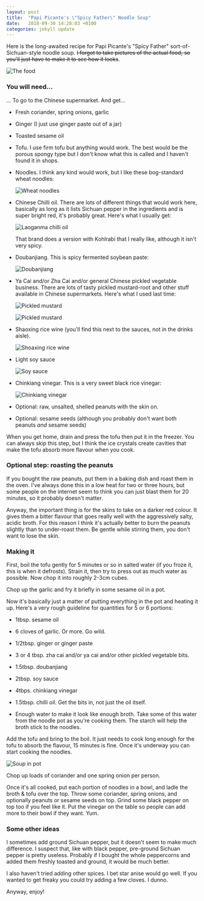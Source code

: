 ```yaml
---
layout: post
title:  "Papi Picante's \"Spicy Father\" Noodle Soup"
date:   2018-09-30 14:28:03 +0100
categories: jekyll update
---
```


Here is the long-awaited recipe for Papi Picante's "Spicy Father" sort-of-Sichuan-style noodle soup. ~~I forgot to take pictures of the actual food, so you'll just have to make it to see how it looks~~.

![The food](/assets/noodles-cooked.jpg)

### You will need...

... To go to the Chinese supermarket. And get...

- Fresh coriander, spring onions, garlic

- Ginger (I just use ginger paste out of a jar)

- Toasted sesame oil

- Tofu. I use firm tofu but anything would work. The best would be the porous spongy type but I don't know what this is called and I haven't found it in shops.

- Noodles. I think any kind would work, but I like these bog-standard wheat noodles:

  ![Wheat noodles](/assets/noodles.jpg)

- Chinese Chilli oil. There are lots of different things that would work here, basically as long as it lists Sichuan pepper in the ingredients and is super bright red, it's probably great. Here's what I usually get:

  ![Laoganma chilli oil](/assets/chilli-oil.jpg)

  That brand does a version with Kohlrabi that I really like, although it isn't very spicy.

- Doubanjiang. This is spicy fermented soybean paste:

  ![Doubanjiang](/assets/toban-djan.jpg)

- Ya Cai and/or Zha Cai and/or general Chinese pickled vegetable business. There are lots of tasty pickled mustard-root and other stuff available in Chinese supermarkets. Here's what I used last time:

  ![Pickled mustard](/assets/pickled-mustard1.jpg)

  ![Pickled mustard](/assets/pickled-mustard2.jpg)

- Shaoxing rice wine (you'll find this next to the sauces, not in the drinks aisle).

  ![Shoaxing rice wine](/assets/rice-wine.jpg)

- Light soy sauce

  ![Soy sauce](/assets/soy-sauce.jpg)

- Chinkiang vinegar. This is a very sweet black rice vinegar:

  ![Chinkiang vinegar](/assets/vinegar.jpg)

- Optional: raw, unsalted, shelled peanuts with the skin on.

- Optional: sesame seeds (although you probably don't want both peanuts _and_ sesame seeds)


When you get home, drain and press the tofu then put it in the freezer. You can always skip this step, but I think the ice crystals create cavities that make the tofu absorb more flavour when you cook.

### Optional step: roasting the peanuts

If you bought the raw peanuts, put them in a baking dish and roast them in the oven. I've always done this in a low heat for two or three hours, but some people on the internet seem to think you can just blast them for 20 minutes, so it probably doesn't matter.

Anyway, the important thing is for the skins to take on a darker red colour. It gives them a bitter flavour that goes really well with the aggressively salty, acidic broth. For this reason I think it's actually better to burn the peanuts slightly than to under-roast them. Be gentle while stirring them, you don't want to lose the skin.

### Making it

First, boil the tofu gently for 5 minutes or so in salted water (if you froze it, this is when it defrosts). Strain it, then try to press out as much water as possible. Now chop it into roughly 2-3cm cubes.

Chop up the garlic and fry it briefly in some sesame oil in a pot.

Now it's basically just a matter of putting everything in the pot and heating it up. Here's a very rough guideline for quantities for 5 or 6 portions:

- 1tbsp. sesame oil

- 6 cloves of garlic. Or more. Go wild.

- 1/2tbsp. ginger or ginger paste

- 3 or 4 tbsp. zha cai and/or ya cai and/or other pickled vegetable bits.

- 1.5tbsp. doubanjiang

- 2tbsp. soy sauce

- 4tbps. chinkiang vinegar

- 1.5tbsp. chilli oil. Get the bits in, not just the oil itself.

- Enough water to make it look like enough broth. Take some of this water from the noodle pot as you're cooking them. The starch will help the broth stick to the noodles.

Add the tofu and bring to the boil. It just needs to cook long enough for the tofu to absorb the flavour, 15 minutes is fine. Once it's underway you can start cooking the noodles.

![Soup in pot](/assets/soup.jpg)

Chop up loads of coriander and one spring onion per person.

Once it's all cooked, put each portion of noodles in a bowl, and ladle the broth & tofu over the top. Throw some coriander, spring onions, and optionally peanuts or sesame seeds on top. Grind some black pepper on top too if you feel like it. Put the vinegar on the table so people can add more to their bowl if they want. Yum.

### Some other ideas

I sometimes add ground Sichuan pepper, but it doesn't seem to make much difference. I suspect that, like with black pepper, pre-ground Sichuan pepper is pretty useless. Probably if I bought the whole peppercorns and added them freshly toasted and ground, it would be much better.

I also haven't tried adding other spices. I bet star anise would go well. If you wanted to get freaky you could try adding a few cloves. I dunno.

Anyway, enjoy!
